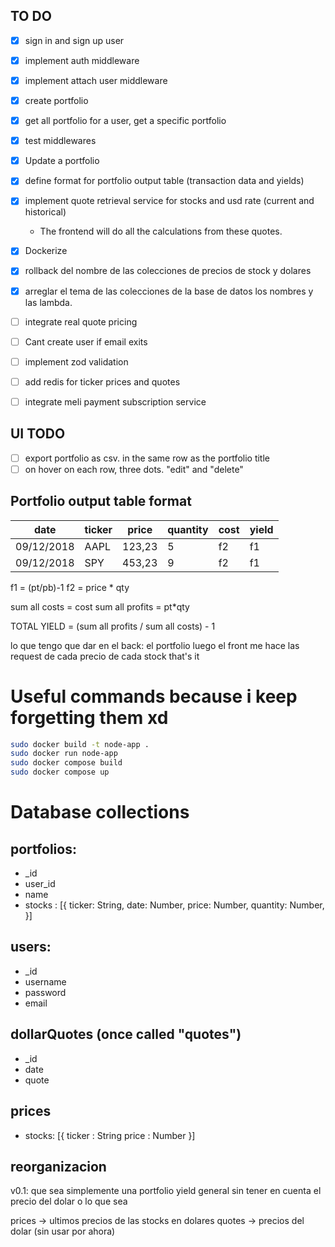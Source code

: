 ## TO DO

- [x] sign in and sign up user
- [x] implement auth middleware
- [x] implement attach user middleware
- [x] create portfolio
- [x] get all portfolio for a user, get a specific portfolio
- [x] test middlewares
- [x] Update a portfolio
- [x] define format for portfolio output table (transaction data and yields)
- [x] implement quote retrieval service for stocks and usd rate (current and historical)
  - The frontend will do all the calculations from these quotes.
- [x] Dockerize
- [x] rollback del nombre de las colecciones de precios de stock y dolares
- [x] arreglar el tema de las colecciones de la base de datos los nombres y las lambda.
- [ ] integrate real quote pricing
- [ ] Cant create user if email exits
- [ ] implement zod validation


- [ ] add redis for ticker prices and quotes
- [ ] integrate meli payment subscription service

## UI TODO

- [ ] export portfolio as csv. in the same row as the portfolio title
- [ ] on hover on each row, three dots. "edit" and "delete"

## Portfolio output table format

| date       | ticker | price  | quantity | cost | yield |
| ---------- | ------ | ------ | -------- | ---- | ----- |
| 09/12/2018 | AAPL   | 123,23 | 5        | f2   | f1    |
| 09/12/2018 | SPY    | 453,23 | 9        | f2   | f1    |

f1 = (pt/pb)-1
f2 = price \* qty

sum all costs = cost
sum all profits = pt\*qty

TOTAL YIELD = (sum all profits / sum all costs) - 1

lo que tengo que dar en el back:
el portfolio
luego el front me hace las request de cada precio de cada stock
that's it

# Useful commands because i keep forgetting them xd

```bash
sudo docker build -t node-app .
sudo docker run node-app
sudo docker compose build
sudo docker compose up
```

# Database collections

## portfolios:

- \_id
- user_id
- name
- stocks : [{
  ticker: String,
  date: Number,
  price: Number,
  quantity: Number,
  }]

## users:

- \_id
- username
- password
- email

## dollarQuotes (once called "quotes")

- \_id
- date
- quote

## prices

- stocks: [{
  ticker : String
  price : Number
  }]

## reorganizacion

v0.1:
que sea simplemente una portfolio yield general sin tener en cuenta el precio del dolar o lo que sea

prices -> ultimos precios de las stocks en dolares
quotes -> precios del dolar (sin usar por ahora)
